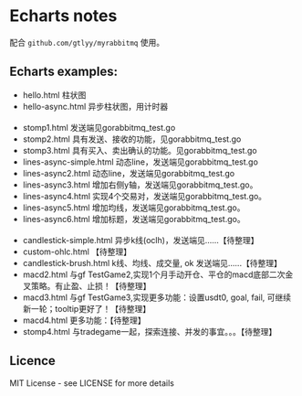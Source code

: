 # Echarts notes
配合 `github.com/gtlyy/myrabbitmq` 使用。

## Echarts examples:
- hello.html			    柱状图
- hello-async.html		    异步柱状图，用计时器
<br><br>
- stomp1.html		    	发送端见gorabbitmq_test.go
- stomp2.html			    具有发送、接收的功能，见gorabbitmq_test.go
- stomp3.html			    具有买入、卖出确认的功能。见gorabbitmq_test.go
- lines-async-simple.html	动态line，发送端见gorabbitmq_test.go
- lines-async2.html		    动态line，发送端见gorabbitmq_test.go
- lines-async3.html		    增加右侧y轴，发送端见gorabbitmq_test.go。
- lines-async4.html		    实现4个交易对，发送端见gorabbitmq_test.go。
- lines-async5.html		    增加均线，发送端见gorabbitmq_test.go。
- lines-async6.html		    增加标题，发送端见gorabbitmq_test.go。
<br><br>
- candlestick-simple.html	异步k线(oclh)，发送端见......【待整理】
- custom-ohlc.html          【待整理】
- candlestick-brush.html    k线、均线、成交量, ok  发送端见......【待整理】
- macd2.html			    与gf TestGame2,实现1个月手动开仓、平仓的macd底部二次金叉策略。有止盈、止损！【待整理】
- macd3.html			    与gf TestGame3,实现更多功能：设置usdt0, goal, fail, 可继续新一轮；tooltip更好了！【待整理】
- macd4.html      	        更多功能：【待整理】
- stomp4.html 		        与tradegame一起，探索连接、并发的事宜。。。【待整理】

## Licence 
MIT License - see LICENSE for more details
